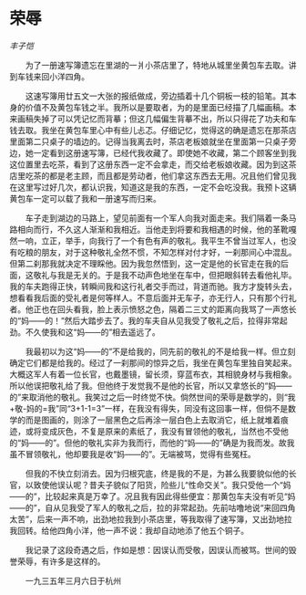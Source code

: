 # 荣辱

*丰子恺*

　　为了一册速写簿遗忘在里湖的一爿小茶店里了，特地从城里坐黄包车去取。讲到车钱来回小洋四角。

　　这速写簿用廿五文一大张的报纸做成，旁边插着十几个铜板一枝的铅笔。其本身的价值不及黄包车钱之半。我所以是要取者，为的是里面已经描了几幅画稿。本来画稿失掉了可以凭记忆而背摹；但这几幅偏生背摹不出，所以只得花了功夫和车钱去取。我坐在黄包车里心中有些儿忐忑。仔细记忆，觉得这的确是遗忘在那茶店里面第二只桌子的墙边的。记得当我离去时，茶店老板娘就坐在里面第一只桌子旁边，她一定看到这册速写簿，已经代我收藏了。即使她不收藏，第二个顾客坐到我这位置里去吃茶，看到了这册东西一定不会拿走，而交给老板娘收藏。因为到这茶店里吃茶的都是老主顾，而且都是劳动者，他们拿这东西去无用。况且他们曾见我在这里写过好几次，都认识我，知道这是我的东西，一定不会吃没我。我预卜这辆黄包车一定可以载了我和一册速写而归来。

　　车子走到湖边的马路上，望见前面有一个军人向我对面走来。我们隔着一条马路相向而行，不久这人渐渐和我相近。当他走到将要和我相遇的时候，他的革靴嘎然一响，立正，举手，向我行了一个有色有声的敬礼。我平生不曾当过军人，也没有吃粮的朋友，对于这种敬礼全然不惯，不知怎样对付才好，一刹那间心中混乱。但第二刹那我就决定不理睬他。因为我忽然悟到，这一定是他的长官走在我的后面，这敬礼与我是无关的。于是我不动声色地坐在车中，但把眼斜转去看他礼毕。我的车夫跑得正快，转瞬间我和这行礼者交手而过，背道而驰。我方才旋转头去，想看看我后面的受礼者是何等样人。不意后面并无车子，亦无行人，只有那个行礼者。他正也在回头看我，脸上表示愤怒之色，隔着二三丈的距离向我骂了一声悠长的“妈——的！”然后大踏步去了。我的车夫自从见我受了敬礼之后，拉得非常起劲。不久使我和这“妈——的”相去遥远了。

　　我最初以为这“妈——的”不是给我的，同先前的敬礼的不是给我一样。但立刻确定它们都是给我的。经过了一刹那间的惊异之后，我坐在黄包车里独自笑起来。大概这军人有着一位长官，也戴墨镜，留长须，穿蓝布衣，其相貌身材与我相象。所以他误把敬礼给了我。但他终于发觉我不是他的长官，所以又拿悠长的“妈——的”来取消他的敬礼。我笑过之后一时终觉不快。倘然世间的荣辱是数学的，则“我+敬-妈的=我”同“3+1-1=3”一样，在我没有得失，同没有这回事一样，但倘不是数学的而是图画的，则涂了一层黑色之后再涂一层白色上去取消它，纸上就堆着痕迹，或将变成灰色，不复是原来的素纸了，我没有冒领他的敬礼，当然也不受他的“妈——的”。但他的敬礼实非为我而行，而他的“妈——的”确是为我而发。故我虽不冒领敬礼，他却要我是收“妈——的”。无端被骂，觉得有些冤枉。

　　但我的不快立刻消去。因为归根究底，终是我的不是，为甚么我要貌似他的长官，以致使他误认呢？昔夫子貌似了阳货，险些儿“性命交关”。我只受他一个“妈——的”，比较起来真是万幸了。况且我有因此得些便宜：那黄包车夫没有听见“妈——的”，自从见我受了军人的敬礼之后，拉的非常起劲。先前咕噜地说“来回四角太苦”，后来一声不响，出劲地拉我到小茶店里，等我取得了速写簿，又出劲地拉我回转。给他四角小洋，他一声不说：我却自动地添了他五个铜子。

　　我记录了这段奇遇之后，作如是想：因误认而受敬，因误认而被骂。世间的毁誉荣辱，有许多是这样的。

　　一九三五年三月六日于杭州